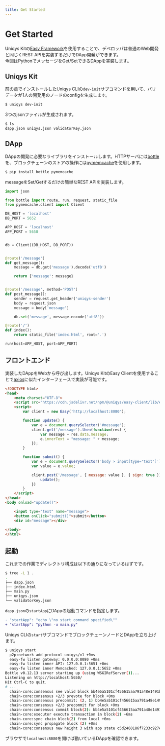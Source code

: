 ```yaml
---
title: Get Started
---
```


# Get Started  
Uniqys Kitの[Easy Framework](/ja/easy-framework/easy-framework.md)を使用することで、デベロッパは普通のWeb開発と同じくREST APIを実装するだけでDApp開発ができます。  
今回はPythonでメッセージをGet/SetできるDAppを実装します。

## Uniqys Kit
前の章でインストールしたUniqys CLIの`dev-init`サブコマンドを用いて、バリデータが1人の開発用のノードのconfigを生成します。

```bash
$ uniqys dev-init
```

3つのjsonファイルが生成されます。

```bash
$ ls
dapp.json uniqys.json validatorKey.json
```


## DApp
DAppの開発に必要なライブラリをインストールします。HTTPサーバには[bottle](https://bottlepy.org)を、ブロックチェーンのストアの操作には[pymemcache](https://github.com/pinterest/pymemcache)を使用します。

```bash
$ pip install bottle pymemcache
```

messageをSet/Getするだけの簡単なREST APIを実装します。

```python
import json

from bottle import route, run, request, static_file
from pymemcache.client import Client

DB_HOST = 'localhost'
DB_PORT = 5652

APP_HOST = 'localhost'
APP_PORT = 5650


db = Client((DB_HOST, DB_PORT))


@route('/message')
def get_message():
    message = db.get('message').decode('utf8')

    return {'message': message}


@route('/message', method='POST')
def post_message():
    sender = request.get_header('uniqys-sender')
    body = request.json
    message = body['message']

    db.set('message', message.encode('utf8'))

@route('/')
def index():
    return static_file('index.html', root='.')

run(host=APP_HOST, port=APP_PORT)

```

## フロントエンド
実装したDAppをWebから呼び出します。Uniqys KitのEasy Clientを使用することで[axios](https://github.com/axios/axios)に似たインターフェースで実装が可能です。

```html
<!DOCTYPE html>
<head>
    <meta charset="UTF-8">
    <script src="https://cdn.jsdelivr.net/npm/@uniqys/easy-client/lib/easy.js"></script>
    <script>
        var client = new Easy('http://localhost:8080');

        function update() {
            var e = document.querySelector('#message');
            client.get('/message').then(function(res) {
                var message = res.data.message;
                e.innerText = "message: " + message;
            });
        }

        function submit() {
            var e = document.querySelector('body > input[type="text"]');
            var value = e.value;

            client.post('/message', { message: value }, { sign: true }).then(function() {
                update();
            })
        }
    </script>
</head>
<body onload="update()">

    <input type="text" name="message">
    <button onClick="submit()">submit</button>
    <div id="message"></div>
    
</body>
</html>
```

## 起動
これまでの作業でディレクトリ構成は以下の通りになっているはずです。

```bash
$ tree -L 1 .
.
├── dapp.json
├── index.html
├── main.py
├── uniqys.json
└── validatorKey.json
```

`dapp.json`の`startApp`にDAppの起動コマンドを指定します。
```diff
- "startApp": "echo \"no start command specified\""
+ "startApp": "python -u main.py"
```

Uniqys CLIの`start`サブコマンドでブロックチェーンノードとDAppを立ち上げます。

```bash
$ uniqys start
  p2p:network add protocol uniqys/v1 +0ms
  easy-fw listen gateway: 0.0.0.0:8080 +0ms
  easy-fw listen inner API: 127.0.0.1:5651 +0ms
  easy-fw listen inner Memcached: 127.0.0.1:5652 +0ms
Bottle v0.12.13 server starting up (using WSGIRefServer())...
Listening on http://localhost:5650/
Hit Ctrl-C to quit.
# ...
  chain-core:consensus see valid block bb4e5a5101cf456615aa791a48e1491b347985f02cfd1758a7b9f50d07c4ad4c +0ms
  chain-core:consensus +2/3 prevote for block +0ms
  chain-core:consensus precommit: (2, 1) bb4e5a5101cf456615aa791a48e1491b347985f02cfd1758a7b9f50d07c4ad4c +1ms
  chain-core:consensus +2/3 precommit for block +0ms
  chain-core:consensus commit block(2): bb4e5a5101cf456615aa791a48e1491b347985f02cfd1758a7b9f50d07c4ad4c +0ms
  chain-core:executor execute transaction in block(2) +6ms
  chain-core:sync chain block(2) from local +6ms
  chain-core:sync propagate block (2) +0ms
  chain-core:consensus new height 3 with app state c5d2460186f7233c927e7db2dcc703c0e500b653ca82273b7bfad8045d85a470 +2ms
```

ブラウザで`localhost:8080`を開けば動いているDAppを確認できます。
